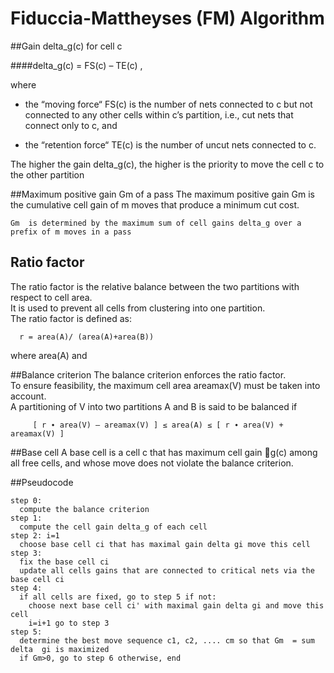 #	Fiduccia-Mattheyses (FM) Algorithm 

##Gain delta_g(c) for cell c

####delta_g(c)  = FS(c) – TE(c) , 

where 
- the “moving force“ FS(c) is the number of nets connected to c but not connected to any other cells within c’s partition, i.e., cut nets that connect only to c, and 

- the “retention force“ TE(c) is the number of uncut nets connected to c.



The higher the gain delta_g(c), the higher is the priority to move the cell c to the other partition

##Maximum positive gain Gm of a pass
    The maximum positive gain Gm is the cumulative cell gain of m moves that produce a minimum cut cost. 

    Gm  is determined by the maximum sum of cell gains delta_g over a prefix of m moves in a pass 
## Ratio factor
The ratio factor is the relative balance between the two partitions with respect to cell area.  
It is used to prevent all cells from clustering into one partition.   
The ratio factor is defined as:  

      r = area(A)/ (area(A)+area(B))
where area(A) and   


##Balance criterion
The balance criterion enforces the ratio factor.  
To ensure feasibility, the maximum cell area areamax(V) must be taken into account.  
A partitioning of V into two partitions A and B is said to be balanced if   

         [ r ∙ area(V) – areamax(V) ] ≤ area(A) ≤ [ r ∙ area(V) + areamax(V) ]


##Base cell
A base cell is a cell c that has maximum cell gain g(c) among all free cells, and whose move does not violate the balance criterion. 

##Pseudocode

    step 0:
      compute the balance criterion
    step 1:
      compute the cell gain delta_g of each cell
    step 2: i=1
      choose base cell ci that has maximal gain delta gi move this cell
    step 3:
      fix the base cell ci
      update all cells gains that are connected to critical nets via the base cell ci
    step 4:
      if all cells are fixed, go to step 5 if not:
        choose next base cell ci' with maximal gain delta gi and move this cell
        i=i+1 go to step 3
    step 5:
      determine the best move sequence c1, c2, .... cm so that Gm  = sum delta  gi is maximized 
      if Gm>0, go to step 6 otherwise, end
      
  
